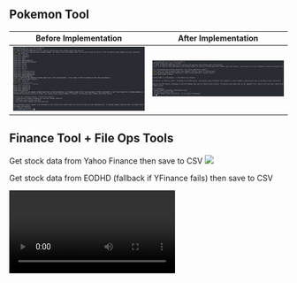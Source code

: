 ## Pokemon Tool

| Before Implementation                       | After Implementation                      |
| ------------------------------------------- | ----------------------------------------- |
| ![before poke tools](/docs/before-poke.png) | ![after poke tools](/docs/after-poke.png) |

## Finance Tool + File Ops Tools
Get stock data from Yahoo Finance then save to CSV
![](/docs/nvidia-yfinance.gif)


Get stock data from EODHD (fallback if YFinance fails) then save to CSV

![](/docs/nvidia-yfinance.mp4)